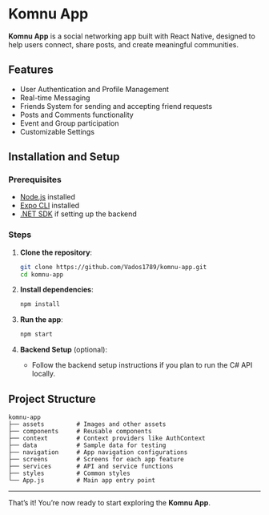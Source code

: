 
# Komnu App

**Komnu App** is a social networking app built with React Native, designed to help users connect, share posts, and create meaningful communities.

## Features

- User Authentication and Profile Management
- Real-time Messaging
- Friends System for sending and accepting friend requests
- Posts and Comments functionality
- Event and Group participation
- Customizable Settings

## Installation and Setup

### Prerequisites

- [Node.js](https://nodejs.org/) installed
- [Expo CLI](https://expo.dev/) installed
- [.NET SDK](https://dotnet.microsoft.com/download) if setting up the backend

### Steps

1. **Clone the repository**:
   ```bash
   git clone https://github.com/Vados1789/komnu-app.git
   cd komnu-app
   ```

2. **Install dependencies**:
   ```bash
   npm install
   ```

3. **Run the app**:
   ```bash
   npm start
   ```

4. **Backend Setup** (optional):
   - Follow the backend setup instructions if you plan to run the C# API locally.

## Project Structure

```
komnu-app
├── assets         # Images and other assets
├── components     # Reusable components
├── context        # Context providers like AuthContext
├── data           # Sample data for testing
├── navigation     # App navigation configurations
├── screens        # Screens for each app feature
├── services       # API and service functions
├── styles         # Common styles
└── App.js         # Main app entry point
```

---

That’s it! You’re now ready to start exploring the **Komnu App**.
